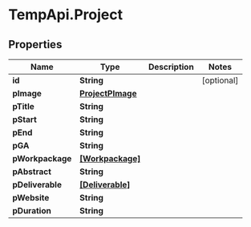 # TempApi.Project

## Properties

Name | Type | Description | Notes
------------ | ------------- | ------------- | -------------
**id** | **String** |  | [optional] 
**pImage** | [**ProjectPImage**](ProjectPImage.md) |  | 
**pTitle** | **String** |  | 
**pStart** | **String** |  | 
**pEnd** | **String** |  | 
**pGA** | **String** |  | 
**pWorkpackage** | [**[Workpackage]**](Workpackage.md) |  | 
**pAbstract** | **String** |  | 
**pDeliverable** | [**[Deliverable]**](Deliverable.md) |  | 
**pWebsite** | **String** |  | 
**pDuration** | **String** |  | 


